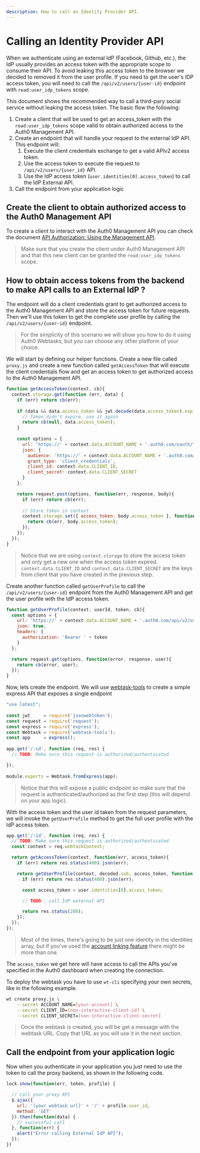 ```yaml
---
description: How to call an Identity Provider API.
---
```


# Calling an Identity Provider API

When we authenticate using an external IdP (Facebook, Github, etc.), the IdP usually provides an access token with the appropriate scope to consume their API. To avoid leaking this access token to the browser we decided to removed it from the user profile. If you need to get the user's IDP access token, you will need to call the `/api/v2/users/{user-id}` endpoint with `read:user_idp_tokens` scope.

This document shows the recommended way to call a third-pary social service without leaking the access token. The basic flow the following:

1. Create a client that will be used to get an access\_token with the `read:user_idp_tokens` scope valid to obtain authorized access to the Auth0 Management API. 
2. Create an endpoint that will handle your request to the external IdP API. This endpoint will:  
    1. Execute the client credentials exchange to get a valid APIv2 access token.
    2. Use the access token to execute the request to `/api/v2/users/{user_id}` API.
    3. Use the IdP access token (`user.identities[0].access_token`) to call the IdP External API.
3. Call the endpoint from your application logic 

## Create the client to obtain authorized access to the Auth0 Management API

To create a client to interact with the Auth0 Management API you can check the document [API Authorization: Using the Management API](https://auth0.com/docs/api-auth/using-the-management-api).

> Make sure that you create the client under Auth0 Management API and that this new client can be granted the `read:user_idp_tokens` scope.

## How to obtain access tokens from the backend to make API calls to an External IdP ?

The endpoint will do a client credentials grant to get authorized access to the Auth0 Management API and store the access token for future requests. Then we'll use this token to get the complete user profile by calling the `/api/v2/users/{user-id}` endpoint.

> For the simplicity of this scenario we will show you how to do it using Auth0 Webtasks, but you can choose any other platform of your choice.

We will start by defining our helper functions. Create a new file called `proxy.js` and create a new function called `getAccessToken` that will execute the client credentials flow and get an access token to get authorized access to the Auth0 Management API. 

  ```js
  function getAccessToken(context, cb){
    context.storage.get(function (err, data) {
      if (err) return cb(err);
      
      if (data && data.access_token && jwt.decode(data.access_token).exp < Date.now()){
        // Token didn't expire, use it again
        return cb(null, data.access_token);
      }
      
      const options = {
        url: 'https://' + context.data.ACCOUNT_NAME + '.auth0.com/oauth/token',
        json: {
          audience: 'https://' + context.data.ACCOUNT_NAME + '.auth0.com/api/v2/',
          grant_type: 'client_credentials',
          client_id: context.data.CLIENT_ID,
          client_secret: context.data.CLIENT_SECRET
        }
      };

      return request.post(options, function(err, response, body){
        if (err) return cb(err);
        
        // Store token in context
        context.storage.set({ access_token: body.access_token }, function(err){
          return cb(err, body.access_token);
        });
      });
    });
  }
  ```

  > Notice that we are using `context.storage` to store the access token and only get a new one when the access token expired. `context.data.CLIENT_ID` and `context.data.CLIENT_SECRET` are the keys from client that you have created in the previous step.

Create another function called `getUserProfile` to call the `/api/v2/users/{user-id}` endpoint from the Auth0 Management API and get the user profile with the IdP access token.

  ```js
  function getUserProfile(context, userId, token, cb){
    const options = {
      url: 'https://' + context.data.ACCOUNT_NAME + '.auth0.com/api/v2/users/' + userId,
      json: true,
      headers: {
        authorization: 'Bearer ' + token
      }
    };

    return request.get(options, function(error, response, user){
      return cb(error, user);
    });
  }
  ```

Now, lets create the endpoint. We will use [webtask-tools](https://github.com/auth0/webtask-tools) to create a simple express API that exposes a single endpoint

  ```js
  "use latest";
  ​
  const jwt     = require('jsonwebtoken');  
  const request = require('request');
  const express = require('express');
  const Webtask = require('webtask-tools');
  const app     = express();
  ​
  app.get('/:id', function (req, res) {
    // TODO: Make sure this request is authorized/authenticated

  });
  ​
  module.exports = Webtask.fromExpress(app);
  ```

  > Notice that this will expose a public endpoint so make sure that the request is authenticated/authorized as the first step (this will depend on your app logic).

With the access token and the user id taken from the request parameters, we will invoke the `getUserProfile` method to get the full user profile with the IdP access token.

  ```js
  app.get('/:id', function (req, res) {
    // TODO: Make sure this request is authorized/authenticated  
    const context = req.webtaskContext;
  
    return getAccessToken(context, function(err, access_token){
      if (err) return res.status(400).json(err);

      return getUserProfile(context, decoded.sub, access_token, function(err, user){
        if (err) return res.status(400).json(err);

        const access_token = user.identities[0].access_token;

        // TODO : call IdP external API

        return res.status(200);
      });
    }); 
  });
  ```

  > Most of the times, there's going to be just one identity in the identities array, but if you've used the [account linking feature](/link-accounts) there might be more than one.

The `access_token` we get here will have access to call the APIs you've specified in the Auth0 dashboard when creating the connection.

To deploy the webtask you have to use `wt-cli` specifying your own secrets, like in the following example.

```bash
wt create proxy.js \
    --secret ACCOUNT_NAME=[your-account] \
    --secret CLIENT_ID=[non-interactive-client-id] \
    --secret CLIENT_SECRET=[non-interactive-client-secret]
```

> Once the webtask is created, you will be get a message with the webtask URL. Copy that URL as you will use it in the next section.

## Call the endpoint from your application logic  

Now when you authenticate in your application you just need to use the token to call the proxy backend, as shown in the following code.

  ```js
  lock.show(function(err, token, profile) {
  
    // call your proxy API
    $.ajax({
      url: '[your webtask url]' + '/' + profile.user_id,
      method: 'GET'
    }).then(function(data) {
      // successful call
    }, function(err) {
      alert("Error calling External IdP API");
    });
  })
  ```
